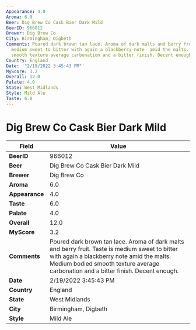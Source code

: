 ```yaml
---
Appearance: 4.0
Aroma: 6.0
Beer: Dig Brew Co Cask Bier Dark Mild
BeerID: 966012
Brewer: Dig Brew Co
City: Birmingham, Digbeth
Comments: Poured dark brown tan lace. Aroma of dark malts and berry fruit. Taste is
  medium sweet to bitter with again a blackberry note  amid the malts. Medium bodied
  smooth texture average carbonation and a bitter finish. Decent enough.
Country: England
Date: '"2/19/2022 3:45:43 PM"'
MyScore: 3.2
Overall: 12.0
Palate: 4.0
State: West Midlands
Style: Mild Ale
Taste: 6.0
---
```


# Dig Brew Co Cask Bier Dark Mild

| Field         | Value |
|---------------|-------|
| **BeerID** | 966012 |
| **Beer** | Dig Brew Co Cask Bier Dark Mild |
| **Brewer** | Dig Brew Co |
| **Aroma** | 6.0 |
| **Appearance** | 4.0 |
| **Taste** | 6.0 |
| **Palate** | 4.0 |
| **Overall** | 12.0 |
| **MyScore** | 3.2 |
| **Comments** | Poured dark brown tan lace. Aroma of dark malts and berry fruit. Taste is medium sweet to bitter with again a blackberry note  amid the malts. Medium bodied smooth texture average carbonation and a bitter finish. Decent enough. |
| **Date** | 2/19/2022 3:45:43 PM |
| **Country** | England |
| **State** | West Midlands |
| **City** | Birmingham, Digbeth |
| **Style** | Mild Ale |
